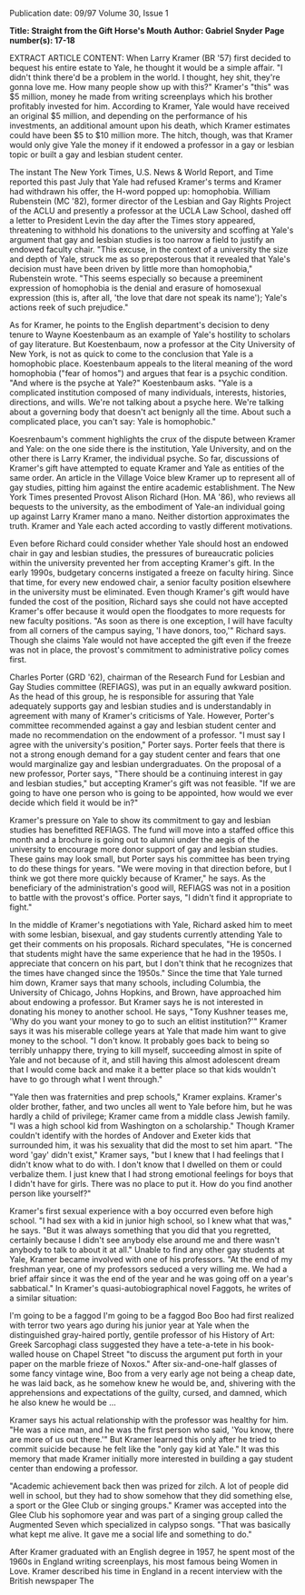 Publication date: 09/97
Volume 30, Issue 1

**Title: Straight from the Gift Horse's Mouth**
**Author: Gabriel Snyder**
**Page number(s): 17-18**

EXTRACT ARTICLE CONTENT:
When Larry Kramer (BR '57) first decided to bequest his entire estate to Yale, he thought it would be a simple affair. "I didn't think there'd be a problem in the world. I thought, hey shit, they're gonna love me. How many people show up with this?" Kramer's "this" was $5 million, money he made from writing screenplays which his brother profitably invested for him. According to Kramer, Yale would have received an original $5 million, and depending on the performance of his investments, an additional amount upon his death, which Kramer estimates could have been $5 to $10 million more. 
The hitch, though, was that Kramer would only give Yale the money if it endowed a professor in a gay or lesbian topic or built a gay and lesbian student center. 

The instant The New York Times, U.S. News & World Report, and Time reported this past July that Yale had refused Kramer's terms and Kramer had withdrawn his offer, the H-word popped up: homophobia. William Rubenstein (MC '82), former director of the Lesbian and Gay Rights Project of the ACLU and presently a professor at the UCLA Law School, dashed off a letter to President Levin the day after the Times story appeared, threatening to withhold his donations to the university and scoffing at Yale's argument that gay and lesbian studies is too narrow a field to justify an endowed faculty chair. "This excuse, in the context of a university the size and depth of Yale, struck me as so preposterous that it revealed that Yale's decision must have been driven by little more than homophobia," Rubenstein wrote. "This seems especially so because a preeminent expression of homophobia is the denial and erasure of homosexual expression (this is, after all, 'the love that dare not speak its name'); Yale's actions reek of such prejudice." 

As for Kramer, he points to the English department's decision to deny tenure to Wayne Koestenbaum as an example of Yale's hostility to scholars of gay literature. But Koestenbaum, now a professor at the City University of New York, is not as quick to come to the conclusion that Yale is a homophobic place. Koestenbaum appeals to the literal meaning of the word homophobia ("fear of homos") and argues that fear is a psychic condition. "And where is the psyche at Yale?" Koestenbaum asks. "Yale is a complicated institution composed of many individuals, interests, histories, directions, and wills. We're not talking about a psyche here. We're talking about a governing body that doesn't act benignly all the time. About such a complicated place, you can't say: Yale is homophobic." 

Koesrenbaum's comment highlights the crux of the dispute between Kramer and Yale: on the one side there is the institution, Yale University, and on the other there is Larry Kramer, the individual psyche. So far, discussions of Kramer's gift have attempted to equate Kramer and Yale as entities of the same order. An article in the Village Voice blew Kramer up to represent all of gay studies, pitting him against the entire academic establishment. The New York Times presented Provost Alison Richard (Hon. MA '86), who reviews all bequests to the university, as the embodiment of Yale-an individual going up against Larry Kramer mano a mano. Neither distortion approximates the truth. Kramer and Yale each acted according to vastly different motivations. 

Even before Richard could consider whether Yale should host an endowed chair in gay and lesbian studies, the pressures of bureaucratic policies within the university prevented her from accepting Kramer's gift. In the early 1990s, budgetary concerns instigated a freeze on faculty hiring. Since that time, for every new endowed chair, a senior faculty position elsewhere in the university must be eliminated. Even though Kramer's gift would have funded the cost of the position, Richard says she could not have accepted Kramer's offer because it would open the floodgates to more requests for new faculty positions. "As soon as there is one exception, I will have faculty from all corners of the campus saying, 'I have donors, too,'" Richard says. Though she claims Yale would not have accepted the gift even if the freeze was not in place, the provost's commitment to administrative policy comes first. 

Charles Porter (GRD '62), chairman of the Research Fund for Lesbian and Gay Studies committee (REFIAGS), was put in an equally awkward position. As the head of this group, he is responsible for assuring that Yale adequately supports gay and lesbian studies and is understandably in agreement with many of Kramer's criticisms of Yale. However, Porter's committee recommended against a gay and lesbian student center and made no recommendation on the endowment of a professor. "I must say I agree with the university's position," Porter says. Porter feels that there is not a strong enough demand for a gay student center and fears that one would marginalize gay and lesbian undergraduates. On the proposal of a new professor, Porter says, "There should be a continuing interest in gay and lesbian studies," but accepting Kramer's gift was not feasible. "If we are going to have one person who is going to be appointed, how would we ever decide which field it would be in?" 

Kramer's pressure on Yale to show its commitment to gay and lesbian studies has benefitted REFIAGS. The fund will move into a staffed office this month and a brochure is going out to alumni under the aegis of the university to encourage more donor support of gay and lesbian studies. These gains may look small, but Porter says his committee has been trying to do these things for years. "We were moving in that direction before, but I think we got there more quickly because of Kramer," he says. As the beneficiary of the administration's good will, REFIAGS was not in a position to battle with the provost's office. Porter says, "I didn't find it appropriate to fight." 

In the middle of Kramer's negotiations with Yale, Richard asked him to meet with some lesbian, bisexual, and gay students currently attending Yale to get their comments on his proposals. Richard speculates, "He is concerned that students might have the same experience that he had in the 1950s. I appreciate that concern on his part, but I don't think that he recognizes that the times have changed since the 1950s." Since the time that Yale turned him down, Kramer says that many schools, including Columbia, the University of Chicago, Johns Hopkins, and Brown, have approached him about endowing a professor. But Kramer says he is not interested in donating his money to another school. He says, "Tony Kushner teases me, 'Why do you want your money to go to such an elitist institution?'" Kramer says it was his miserable college years at Yale that made him want to give money to the school. "I don't know. It probably goes back to being so terribly unhappy there, trying to kill myself, succeeding almost in spite of Yale and not because of it, and still having this almost adolescent dream that I would come back and make it a better place so that kids wouldn't have to go through what I went through." 

"Yale then was fraternities and prep schools," Kramer explains. Kramer's older brother, father, and two uncles all went to Yale before him, but he was hardly a child of privilege; Kramer came from a middle class Jewish family. "I was a high school kid from Washington on a scholarship." Though Kramer couldn't identify with the hordes of Andover and Exeter kids that surrounded him, it was his sexuality that did the most to set him apart. "The word 'gay' didn't exist," Kramer says, "but I knew that I had feelings that I didn't know what to do with. I don't know that I dwelled on them or could verbalize them. I just knew that I had strong emotional feelings for boys that I didn't have for girls. There was no place to put it. How do you find another person like yourself?" 

Kramer's first sexual experience with a boy occurred even before high school. "I had sex with a kid in junior high school, so I knew what that was," he says. "But it was always something that you did that you regretted, certainly because I didn't see anybody else around me and there wasn't anybody to talk to about it at all." Unable to find any other gay students at Yale, Kramer became involved with one of his professors. "At the end of my freshman year, one of my professors seduced a very willing me. We had a brief affair since it was the end of the year and he was going off on a year's sabbatical." In Kramer's quasi-autobiographical novel Faggots, he writes of a similar situation: 

I'm going to be a faggod I'm going to be a faggod Boo Boo had first realized with terror two years ago during his junior year at Yale when the distinguished gray-haired portly, gentile professor of his History of Art: Greek Sarcophagi class suggested they have a tete-a-tete in his book-walled house on Chapel Street "to discuss the argument put forth in your paper on the marble frieze of Noxos." After six-and-one-half glasses of some fancy vintage wine, Boo from a very early age not being a cheap date, he was laid back, as he somehow knew he would be, and, shivering with the apprehensions and expectations of the guilty, cursed, and damned, which he also knew he would be ... 

Kramer says his actual relationship with the professor was healthy for him. "He was a nice man, and he was the first person who said, 'You know, there are more of us out there.'" But Kramer learned this only after he tried to commit suicide because he felt like the "only gay kid at Yale." It was this memory that made Kramer initially more interested in building a gay student center than endowing a professor. 

"Academic achievement back then was prized for zilch. A lot of people did well in school, but they had to show somehow that they did something else, a sport or the Glee Club or singing groups." Kramer was accepted into the Glee Club his sophomore year and was part of a singing group called the Augmented Seven which specialized in calypso songs. "That was basically what kept me alive. It gave me a social life and something to do." 

After Kramer graduated with an English degree in 1957, he spent most of the 1960s in England writing screenplays, his most famous being Women in Love. Kramer described his time in England in a recent interview with the British newspaper The